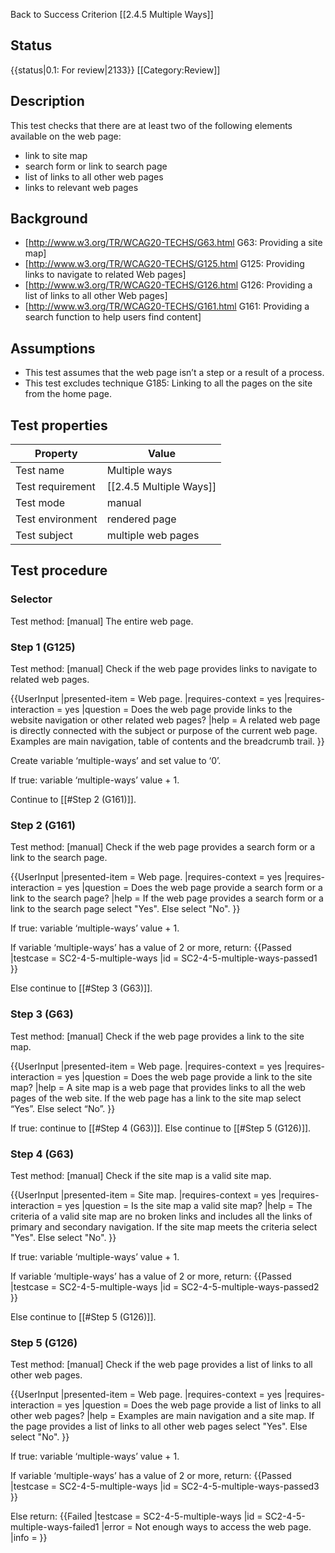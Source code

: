 Back to Success Criterion [[2.4.5 Multiple Ways]]

## Status
{{status|0.1: For review|2133}}
[[Category:Review]]

## Description
This test checks that there are at least two of the following elements available on the web page:
- link to site map
- search form or link to search page
- list of links to all other web pages
- links to relevant web pages

## Background
- [http://www.w3.org/TR/WCAG20-TECHS/G63.html G63: Providing a site map]
- [http://www.w3.org/TR/WCAG20-TECHS/G125.html G125: Providing links to navigate to related Web pages]
- [http://www.w3.org/TR/WCAG20-TECHS/G126.html G126: Providing a list of links to all other Web pages]
- [http://www.w3.org/TR/WCAG20-TECHS/G161.html G161: Providing a search function to help users find content]

## Assumptions
- This test assumes that the web page isn’t a step or a result of a process.
- This test excludes technique G185: Linking to all the pages on the site from the home page.

## Test properties

| Property         | Value
|------------------|----
|Test name         |Multiple ways
|Test requirement  |[[2.4.5 Multiple Ways]]
|Test mode         |manual
|Test environment  |rendered page
|Test subject      |multiple web pages


## Test procedure

### Selector
Test method: [manual]
The entire web page.

### Step 1 (G125)
Test method: [manual]
Check if the web page provides links to navigate to related web pages.

{{UserInput
|presented-item = Web page.
|requires-context = yes
|requires-interaction = yes
|question = Does the web page provide links to the website navigation or other related web pages?
|help = A related web page is directly connected with the subject or purpose of the current web page. Examples are main navigation, table of contents and the breadcrumb trail.
}}

Create variable ‘multiple-ways’ and set value to ‘0’.

If true: variable ‘multiple-ways’ value + 1.

Continue to [[#Step 2 (G161)]].

### Step 2 (G161)
Test method: [manual]
Check if the web page provides a search form or a link to the search page.

{{UserInput
|presented-item = Web page.
|requires-context = yes
|requires-interaction = yes
|question = Does the web page provide a search form or a link to the search page?
|help = If the web page provides a search form or a link to the search page select "Yes". Else select "No".
}}

If true: variable ‘multiple-ways’ value + 1.


If variable ‘multiple-ways’ has a value of 2 or more, return:
{{Passed
|testcase = SC2-4-5-multiple-ways
|id = SC2-4-5-multiple-ways-passed1
}}

Else continue to [[#Step 3 (G63)]].

### Step 3 (G63)
Test method: [manual]
Check if the web page provides a link to the site map.

{{UserInput
|presented-item = Web page.
|requires-context = yes
|requires-interaction = yes
|question = Does the web page provide a link to the site map?
|help = A site map is a web page that provides links to all the web pages of the web site. If the web page has a link to the site map select “Yes”. Else select “No”.
}}

If true: continue to [[#Step 4 (G63)]].
Else continue to [[#Step 5 (G126)]].

### Step 4 (G63)
Test method: [manual]
Check if the site map is a valid site map.

{{UserInput
|presented-item = Site map.
|requires-context = yes
|requires-interaction = yes
|question = Is the site map a valid site map?
|help = The criteria of a valid site map are no broken links and includes all the links of primary and secondary navigation. If the site map meets the criteria select "Yes". Else select "No".
}}

If true: variable ‘multiple-ways’ value + 1.


If variable ‘multiple-ways’ has a value of 2 or more, return:
{{Passed
|testcase = SC2-4-5-multiple-ways
|id = SC2-4-5-multiple-ways-passed2
}}

Else continue to [[#Step 5 (G126)]].

### Step 5 (G126)
Test method: [manual]
Check if the web page provides a list of links to all other web pages.

{{UserInput
|presented-item = Web page.
|requires-context = yes
|requires-interaction = yes
|question = Does the web page provide a list of links to all other web pages?
|help = Examples are main navigation and a site map. If the page provides a list of links to all other web pages select "Yes". Else select "No".
}}

If true: variable ‘multiple-ways’ value + 1.


If variable ‘multiple-ways’ has a value of 2 or more, return:
{{Passed
|testcase = SC2-4-5-multiple-ways
|id = SC2-4-5-multiple-ways-passed3
}}

Else return:
{{Failed
|testcase = SC2-4-5-multiple-ways
|id = SC2-4-5-multiple-ways-failed1
|error = Not enough ways to access the web page.
|info =
}}
